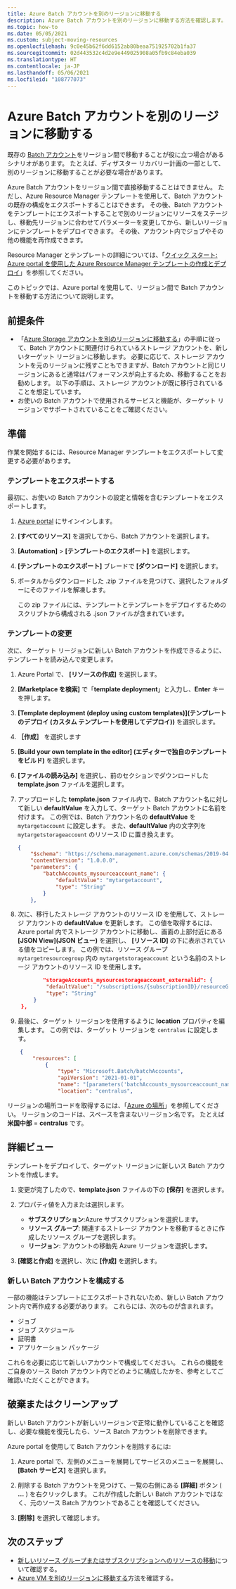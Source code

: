 ```yaml
---
title: Azure Batch アカウントを別のリージョンに移動する
description: Azure Batch アカウントを別のリージョンに移動する方法を確認します。
ms.topic: how-to
ms.date: 05/05/2021
ms.custom: subject-moving-resources
ms.openlocfilehash: 9c0e45b62f6dd6152ab80beaa751925702b1fa37
ms.sourcegitcommit: 02d443532c4d2e9e449025908a05fb9c84eba039
ms.translationtype: HT
ms.contentlocale: ja-JP
ms.lasthandoff: 05/06/2021
ms.locfileid: "108777073"
---
```

# <a name="move-an-azure-batch-account-to-another-region"></a>Azure Batch アカウントを別のリージョンに移動する

既存の [Batch アカウント](accounts.md)をリージョン間で移動することが役に立つ場合があるシナリオがあります。 たとえば、ディザスター リカバリー計画の一部として、別のリージョンに移動することが必要な場合があります。

Azure Batch アカウントをリージョン間で直接移動することはできません。 ただし、Azure Resource Manager テンプレートを使用して、Batch アカウントの既存の構成をエクスポートすることはできます。 その後、Batch アカウントをテンプレートにエクスポートすることで別のリージョンにリソースをステージし、移動先リージョンに合わせてパラメーターを変更してから、新しいリージョンにテンプレートをデプロイできます。 その後、アカウント内でジョブやその他の機能を再作成できます。

 Resource Manager とテンプレートの詳細については、「[クイック スタート: Azure portal を使用した Azure Resource Manager テンプレートの作成とデプロイ](../azure-resource-manager/templates/quickstart-create-templates-use-the-portal.md)」を参照してください。

このトピックでは、Azure portal を使用して、リージョン間で Batch アカウントを移動する方法について説明します。

## <a name="prerequisites"></a>前提条件

- 「[Azure Storage アカウントを別のリージョンに移動する](../storage/common/storage-account-move.md)」の手順に従って、Batch アカウントに関連付けられているストレージ アカウントを、新しいターゲット リージョンに移動します。 必要に応じて、ストレージ アカウントを元のリージョンに残すこともできますが、Batch アカウントと同じリージョンにあると通常はパフォーマンスが向上するため、移動することをお勧めします。 以下の手順は、ストレージ アカウントが既に移行されていることを想定しています。
- お使いの Batch アカウントで使用されるサービスと機能が、ターゲット リージョンでサポートされていることをご確認ください。

## <a name="prepare"></a>準備

作業を開始するには、Resource Manager テンプレートをエクスポートして変更する必要があります。

### <a name="export-a-template"></a>テンプレートをエクスポートする

最初に、お使いの Batch アカウントの設定と情報を含むテンプレートをエクスポートします。

1. [Azure portal](https://portal.azure.com) にサインインします。

2. **[すべてのリソース]** を選択してから、Batch アカウントを選択します。

3. **[Automation]**  >  **[テンプレートのエクスポート]** を選択します。

4. **[テンプレートのエクスポート]** ブレードで **[ダウンロード]** を選択します。

5. ポータルからダウンロードした .zip ファイルを見つけて、選択したフォルダーにそのファイルを解凍します。

   この zip ファイルには、テンプレートとテンプレートをデプロイするためのスクリプトから構成される .json ファイルが含まれています。

### <a name="modify-the-template"></a>テンプレートの変更

次に、ターゲット リージョンに新しい Batch アカウントを作成できるように、テンプレートを読み込んで変更します。

1. Azure Portal で、 **[リソースの作成]** を選択します。

1. **[Marketplace を検索]** で「**template deployment**」と入力し、**Enter** キーを押します。

1. **[Template deployment (deploy using custom templates)]\(テンプレートのデプロイ (カスタム テンプレートを使用してデプロイ)\)** を選択します。

1. **［作成］** を選択します

1. **[Build your own template in the editor] \(エディターで独自のテンプレートをビルド\)** を選択します。

1. **[ファイルの読み込み]** を選択し、前のセクションでダウンロードした **template.json** ファイルを選択します。

1. アップロードした **template.json** ファイル内で、Batch アカウント名に対して新しい **defaultValue** を入力して、ターゲット Batch アカウントに名前を付けます。 この例では、Batch アカウント名の **defaultValue** を `mytargetaccount` に設定します。 また、**defaultValue** 内の文字列を `mytargetstorageaccount` のリソース ID に置き換えます。

    ```json
    {
        "$schema": "https://schema.management.azure.com/schemas/2019-04-01/deploymentTemplate.json#",
        "contentVersion": "1.0.0.0",
        "parameters": {
            "batchAccounts_mysourceaccount_name": {
                "defaultValue": "mytargetaccount",
                "type": "String"
            }
        },
   ```

1. 次に、移行したストレージ アカウントのリソース ID を使用して、ストレージ アカウントの **defaultValue** を更新します。 この値を取得するには、Azure portal 内でストレージ アカウントに移動し、画面の上部付近にある **[JSON View]\(JSON ビュー\)** を選択し、 **[リソース ID]** の下に表示されている値をコピーします。 この例では、リソース グループ `mytargetresourcegroup` 内の `mytargetstorageaccount` という名前のストレージ アカウントのリソース ID を使用します。

   ```json
           "storageAccounts_mysourcestorageaccount_externalid": {
            "defaultValue": "/subscriptions/{subscriptionID}/resourceGroups/mytargetresourcegroup/providers/Microsoft.Storage/storageAccounts/mytargetstorageaccount",
            "type": "String"
        }
    },
   ```

1. 最後に、ターゲット リージョンを使用するように **location** プロパティを編集します。 この例では、ターゲット リージョンを `centralus` に設定します。

```json
    {
        "resources": [
            {
                "type": "Microsoft.Batch/batchAccounts",
                "apiVersion": "2021-01-01",
                "name": "[parameters('batchAccounts_mysourceaccount_name')]",
                "location": "centralus",  
```

リージョンの場所コードを取得するには、「[Azure の場所](https://azure.microsoft.com/global-infrastructure/locations/)」を参照してください。  リージョンのコードは、スペースを含まないリージョン名です。 たとえば **米国中部** = **centralus** です。

## <a name="move"></a>詳細ビュー

テンプレートをデプロイして、ターゲット リージョンに新しいス Batch アカウントを作成します。

1. 変更が完了したので、**template.json** ファイルの下の **[保存]** を選択します。

1. プロパティ値を入力または選択します。
   - **サブスクリプション**:Azure サブスクリプションを選択します。
   - **リソース グループ**: 関連するストレージ アカウントを移動するときに作成したリソース グループを選択します。
   - **リージョン**: アカウントの移動先 Azure リージョンを選択します。

1. **[確認と作成]** を選択し、次に **[作成]** を選択します。

### <a name="configure-the-new-batch-account"></a>新しい Batch アカウントを構成する

一部の機能はテンプレートにエクスポートされないため、新しい Batch アカウント内で再作成する必要があります。 これらには、次のものが含まれます。

- ジョブ
- ジョブ スケジュール
- 証明書
- アプリケーション パッケージ

これらを必要に応じて新しいアカウントで構成してください。 これらの機能をご自身のソース Batch アカウント内でどのように構成したかを、参考としてご確認いただくことができます。

## <a name="discard-or-clean-up"></a>破棄またはクリーンアップ

新しい Batch アカウントが新しいリージョンで正常に動作していることを確認し、必要な機能を復元したら、ソース Batch アカウントを削除できます。

Azure portal を使用して Batch アカウントを削除するには:

1. Azure portal で、左側のメニューを展開してサービスのメニューを展開し、 **[Batch サービス]** を選択します。

2. 削除する Batch アカウントを見つけて、一覧の右側にある **[詳細]** ボタン ( **...** ) を右クリックします。 これが作成した新しい Batch アカウントではなく、元のソース Batch アカウントであることを確認してください。

3. **[削除]** を選択して確認します。

## <a name="next-steps"></a>次のステップ

- [新しいリソース グループまたはサブスクリプションへのリソースの移動](../azure-resource-manager/management/move-resource-group-and-subscription.md)について確認する。
- [Azure VM を別のリージョンに移動する](../site-recovery/azure-to-azure-tutorial-migrate.md)方法を確認する。
